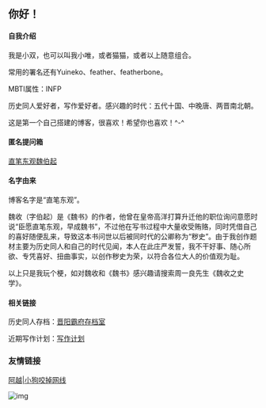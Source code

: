 ## 你好！

#### **自我介绍**

我是小双，也可以叫我小唯，或者猫猫，或者以上随意组合。

常用的署名还有Yuineko、feather、featherbone。

MBTI属性：INFP

历史同人爱好者，写作爱好者。感兴趣的时代：五代十国、中晚唐、两晋南北朝。

这是第一个自己搭建的博客，很喜欢！希望你也喜欢！^-^

####  **匿名提问箱**

[直笔东观魏伯起](https://box.n3ko.co/_/feathers)

#### **名字由来**

博客名字是“直笔东观”。

魏收（字伯起）是《魏书》的作者，他曾在皇帝高洋打算升迁他的职位询问意愿时说“臣愿直笔东观，早成魏书”，不过他在写书过程中大量收受贿赂，同时凭借自己的喜好随便乱来，导致这本书问世以后被同时代的公卿称为“秽史”。由于我创作题材主要为历史同人和自己的时代见闻，本人在此庄严发誓，我不干好事、随心所欲、专凭喜好、扭曲事实，以创作秽史为荣，以符合各位大人的价值观为耻。

以上只是我玩个梗，如对魏收和《魏书》感兴趣请搜索周一良先生《魏收之史学》。

#### **相关链接**

历史同人存档：[晋阳霸府存档室](https://mud-buffer-24e.notion.site/5f64788463ba4342a41d8a0540929851)

近期写作计划：[写作计划](https://web.banlikanban.com/kanban/618bbf83b79aa10f848da16b/)

### 友情链接

[阿越|小狗咬掉网线](https://myblog1-two.vercel.app/)

![img](https://i.loli.net/2021/11/13/SK9He1aExLlhbDv.jpg)

